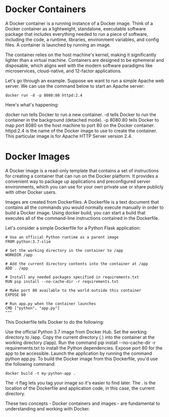 
# Docker Containers

A Docker container is a running instance of a Docker image. Think of a Docker container as a lightweight, standalone, executable software package that includes everything needed to run a piece of software, including the code, a runtime, libraries, environment variables, and config files. A container is launched by running an image.

The container relies on the host machine's kernel, making it significantly lighter than a virtual machine. Containers are designed to be ephemeral and disposable, which aligns well with the modern software paradigms like microservices, cloud-native, and 12-factor applications.

Let's go through an example. Suppose we want to run a simple Apache web server. We can use the command below to start an Apache server:

```
docker run -d -p 8080:80 httpd:2.4
```
Here's what's happening:

docker run tells Docker to run a new container.
-d tells Docker to run the container in the background (detached mode).
-p 8080:80 tells Docker to map port 8080 on the host machine to port 80 on the Docker container.
httpd:2.4 is the name of the Docker image to use to create the container. This particular image is for Apache HTTP Server version 2.4.


# Docker Images

A Docker image is a read-only template that contains a set of instructions for creating a container that can run on the Docker platform. It provides a convenient way to package up applications and preconfigured server environments, which you can use for your own private use or share publicly with other Docker users.

Images are created from Dockerfiles. A Dockerfile is a text document that contains all the commands you would normally execute manually in order to build a Docker image. Using docker build, you can start a build that executes all of the command-line instructions contained in the Dockerfile.

Let's consider a simple Dockerfile for a Python Flask application:

```
# Use an official Python runtime as a parent image
FROM python:3.7-slim

# Set the working directory in the container to /app
WORKDIR /app

# Add the current directory contents into the container at /app
ADD . /app

# Install any needed packages specified in requirements.txt
RUN pip install --no-cache-dir -r requirements.txt

# Make port 80 available to the world outside this container
EXPOSE 80

# Run app.py when the container launches
CMD ["python", "app.py"]
"""
```


This Dockerfile tells Docker to do the following:

Use the official Python 3.7 image from Docker Hub.
Set the working directory to /app.
Copy the current directory (.) into the container at the working directory (/app).
Run the command pip install --no-cache-dir -r requirements.txt to install the Python dependencies.
Expose port 80 for the app to be accessible.
Launch the application by running the command python app.py.
To build the Docker image from this Dockerfile, you'd use the following command:

```
docker build -t my-python-app .
```

The -t flag lets you tag your image so it's easier to find later. The . is the location of the Dockerfile and application code, in this case, the current directory.

These two concepts - Docker containers and images - are fundamental to understanding and working with Docker.

